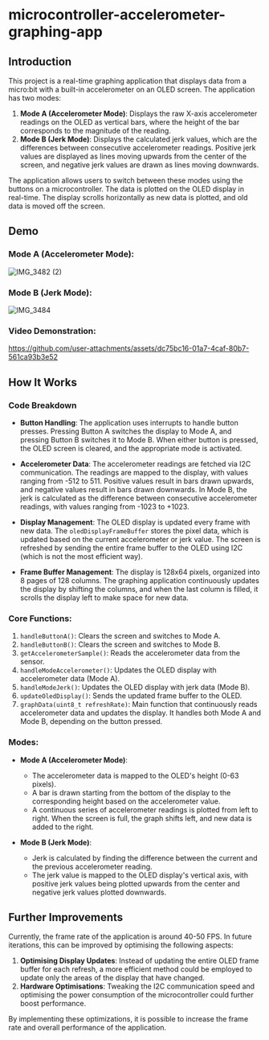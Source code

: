 # microcontroller-accelerometer-graphing-app

## Introduction

This project is a real-time graphing application that displays data from a micro:bit with a built-in accelerometer on an OLED screen. The application has two modes:
1. **Mode A (Accelerometer Mode)**: Displays the raw X-axis accelerometer readings on the OLED as vertical bars, where the height of the bar corresponds to the magnitude of the reading.
2. **Mode B (Jerk Mode)**: Displays the calculated jerk values, which are the differences between consecutive accelerometer readings. Positive jerk values are displayed as lines moving upwards from the center of the screen, and negative jerk values are drawn as lines moving downwards.

The application allows users to switch between these modes using the buttons on a microcontroller. The data is plotted on the OLED display in real-time. The display scrolls horizontally as new data is plotted, and old data is moved off the screen.

## Demo

### Mode A (Accelerometer Mode):
![IMG_3482 (2)](https://github.com/user-attachments/assets/6e609bdb-9003-435f-b9df-7839644eb7a0)





### Mode B (Jerk Mode):
![IMG_3484](https://github.com/user-attachments/assets/ecb14786-f2ca-4b64-88c0-7ef94dce77d5)



### Video Demonstration:
https://github.com/user-attachments/assets/dc75bc16-01a7-4caf-80b7-561ca93b3e52






## How It Works

### Code Breakdown

- **Button Handling**: The application uses interrupts to handle button presses. Pressing Button A switches the display to Mode A, and pressing Button B switches it to Mode B. When either button is pressed, the OLED screen is cleared, and the appropriate mode is activated.
  
- **Accelerometer Data**: The accelerometer readings are fetched via I2C communication. The readings are mapped to the display, with values ranging from -512 to 511. Positive values result in bars drawn upwards, and negative values result in bars drawn downwards. In Mode B, the jerk is calculated as the difference between consecutive accelerometer readings, with values ranging from -1023 to +1023.

- **Display Management**: The OLED display is updated every frame with new data. The `oledDisplayFrameBuffer` stores the pixel data, which is updated based on the current accelerometer or jerk value. The screen is refreshed by sending the entire frame buffer to the OLED using I2C (which is not the most efficient way).

- **Frame Buffer Management**: The display is 128x64 pixels, organized into 8 pages of 128 columns. The graphing application continuously updates the display by shifting the columns, and when the last column is filled, it scrolls the display left to make space for new data.

### Core Functions:
1. `handleButtonA()`: Clears the screen and switches to Mode A.
2. `handleButtonB()`: Clears the screen and switches to Mode B.
3. `getAccelerometerSample()`: Reads the accelerometer data from the sensor.
4. `handleModeAccelerometer()`: Updates the OLED display with accelerometer data (Mode A).
5. `handleModeJerk()`: Updates the OLED display with jerk data (Mode B).
6. `updateOledDisplay()`: Sends the updated frame buffer to the OLED.
7. `graphData(uint8_t refreshRate)`: Main function that continuously reads accelerometer data and updates the display. It handles both Mode A and Mode B, depending on the button pressed.

### Modes:
- **Mode A (Accelerometer Mode)**: 
  - The accelerometer data is mapped to the OLED's height (0-63 pixels).
  - A bar is drawn starting from the bottom of the display to the corresponding height based on the accelerometer value.
  - A continuous series of accelerometer readings is plotted from left to right. When the screen is full, the graph shifts left, and new data is added to the right.
  
- **Mode B (Jerk Mode)**:
  - Jerk is calculated by finding the difference between the current and the previous accelerometer reading.
  - The jerk value is mapped to the OLED display's vertical axis, with positive jerk values being plotted upwards from the center and negative jerk values plotted downwards.



## Further Improvements

Currently, the frame rate of the application is around 40-50 FPS. In future iterations, this can be improved by optimising the following aspects:
1. **Optimising Display Updates**: Instead of updating the entire OLED frame buffer for each refresh, a more efficient method could be employed to update only the areas of the display that have changed.
2. **Hardware Optimisations**: Tweaking the I2C communication speed and optimising the power consumption of the microcontroller could further boost performance.

By implementing these optimizations, it is possible to increase the frame rate and overall performance of the application.
